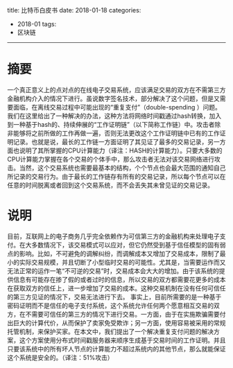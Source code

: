 title: 比特币白皮书 
date: 2018-01-18
categories: 
- 2018-01
tags: 
 - 区块链
---
# 摘要
一个真正意义上的点对点的在线电子交易系统，应该满足交易的双方在不需第三方金融机构介入的情况下进行。虽说数字签名技术，部分解决了这个问题，但是又需要面临，在离线交易过程中可能出现的“重复支付”（double-spending ）问题。我们在这里给出了一种解决的办法，这种方法将网络时间戳通过hash转换，加入到一种基于hash的、持续伸展的“工作证明链”（以下简称工作链）中。攻击者除非能够将之前所做的工作再做一遍，否则无法更改这个工作证明链中已有的工作证明记录。也就是说，最长的工作链一方面证明了其见证了最多的交易记录，另一方面也说明了其所掌握的CPU计算能力（译注：HASH的计算能力）。只要大多数的CPU计算能力掌握在各个交易的个体手中，那么攻击者无法对该交易网络进行攻击。当然，这个交易系统也需要最基本的结构，个个节点也会最大范围的通知自己所记录的交易行为。由于最长的工作链存有所有的交易记录，所以每个节点可以在任意的时间脱离或者回到这个交易系统，而不会丢失其未曾见证的交易记录。
# 说明
目前，互联网上的电子商务几乎完全依赖作为可信第三方的金融机构来处理电子支付。在大多数情况下，该交易模式可以应对，但它仍然受到基于信任模型的固有弱点的影响。比如，不可避免的调解纠纷，而调解成本又增加了交易成本，限制了最小的实际交易规模，并且切断了小型临时交易的可能性。尤其是，当需要运作而又无法正常的运作一笔“不可逆的交易”时，交易成本会大大的增加。由于该系统的提供信息有可能存在掺了假的或者过时的信息，所以交易的双方都需要花更多的成本在获取双方的信任上，进一步增加了交易的成本。这种交易机制在没有任何可信任的第三方见证的情况下，交易无法进行下去。
事实上，目前所需要的是一种基于密码证明而不是信任的电子支付系统，这个系统允许任何两个愿意相互交易的双方，在不需要可信任的第三方的情况下进行交易。一方面，由于在实施欺骗需要付出巨大的计算代价，从而保护了卖家免受欺诈；另一方面，使用容易被采用的常规托管机制，来保护买家。在本文中，我们提出了一个解决重复支付问题的解决方案，这个方案使用分布式时间戳服务器来顺序生成基于交易时间的工作证明。并且只要该系统中的所有坏人节点的计算能力不超过系统内的其他节点，那么就能保证这个系统是安全的。（译注：51%攻击）

